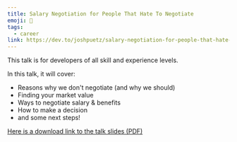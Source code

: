 ```yaml
---
title: Salary Negotiation for People That Hate To Negotiate
emoji: 📝
tags:
  - career
link: https://dev.to/joshpuetz/salary-negotiation-for-people-that-hate-to-negotiate-with-josh-puetz-1f76
---
```


This talk is for developers of all skill and experience levels.

In this talk, it will cover:

- Reasons why we don't negotiate (and why we should)
- Finding your market value
- Ways to negotiate salary & benefits
- How to make a decision
- and some next steps!

[Here is a download link to the talk slides (PDF)](https://drive.google.com/file/d/1zSMvjt3x32Vy7g5ieKVy8CJncgE8Rlo_/view?usp=sharing)

